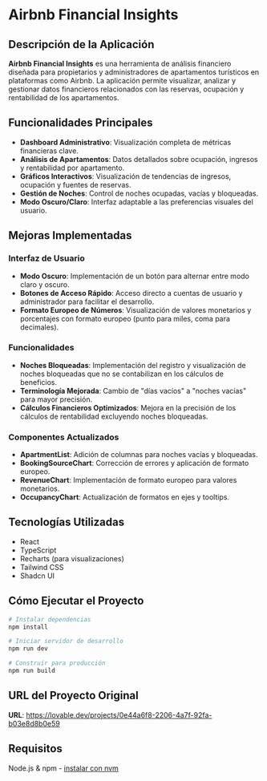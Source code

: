 # Airbnb Financial Insights

## Descripción de la Aplicación

**Airbnb Financial Insights** es una herramienta de análisis financiero diseñada para propietarios y administradores de apartamentos turísticos en plataformas como Airbnb. La aplicación permite visualizar, analizar y gestionar datos financieros relacionados con las reservas, ocupación y rentabilidad de los apartamentos.

## Funcionalidades Principales

- **Dashboard Administrativo**: Visualización completa de métricas financieras clave.
- **Análisis de Apartamentos**: Datos detallados sobre ocupación, ingresos y rentabilidad por apartamento.
- **Gráficos Interactivos**: Visualización de tendencias de ingresos, ocupación y fuentes de reservas.
- **Gestión de Noches**: Control de noches ocupadas, vacías y bloqueadas.
- **Modo Oscuro/Claro**: Interfaz adaptable a las preferencias visuales del usuario.

## Mejoras Implementadas

### Interfaz de Usuario
- **Modo Oscuro**: Implementación de un botón para alternar entre modo claro y oscuro.
- **Botones de Acceso Rápido**: Acceso directo a cuentas de usuario y administrador para facilitar el desarrollo.
- **Formato Europeo de Números**: Visualización de valores monetarios y porcentajes con formato europeo (punto para miles, coma para decimales).

### Funcionalidades
- **Noches Bloqueadas**: Implementación del registro y visualización de noches bloqueadas que no se contabilizan en los cálculos de beneficios.
- **Terminología Mejorada**: Cambio de "días vacíos" a "noches vacías" para mayor precisión.
- **Cálculos Financieros Optimizados**: Mejora en la precisión de los cálculos de rentabilidad excluyendo noches bloqueadas.

### Componentes Actualizados
- **ApartmentList**: Adición de columnas para noches vacías y bloqueadas.
- **BookingSourceChart**: Corrección de errores y aplicación de formato europeo.
- **RevenueChart**: Implementación de formato europeo para valores monetarios.
- **OccupancyChart**: Actualización de formatos en ejes y tooltips.

## Tecnologías Utilizadas
- React
- TypeScript
- Recharts (para visualizaciones)
- Tailwind CSS
- Shadcn UI

## Cómo Ejecutar el Proyecto

```bash
# Instalar dependencias
npm install

# Iniciar servidor de desarrollo
npm run dev

# Construir para producción
npm run build
```

## URL del Proyecto Original
**URL**: https://lovable.dev/projects/0e44a6f8-2206-4a7f-92fa-b03e8d8b0e59

## Requisitos
Node.js & npm - [instalar con nvm](https://github.com/nvm-sh/nvm#installing-and-updating)
